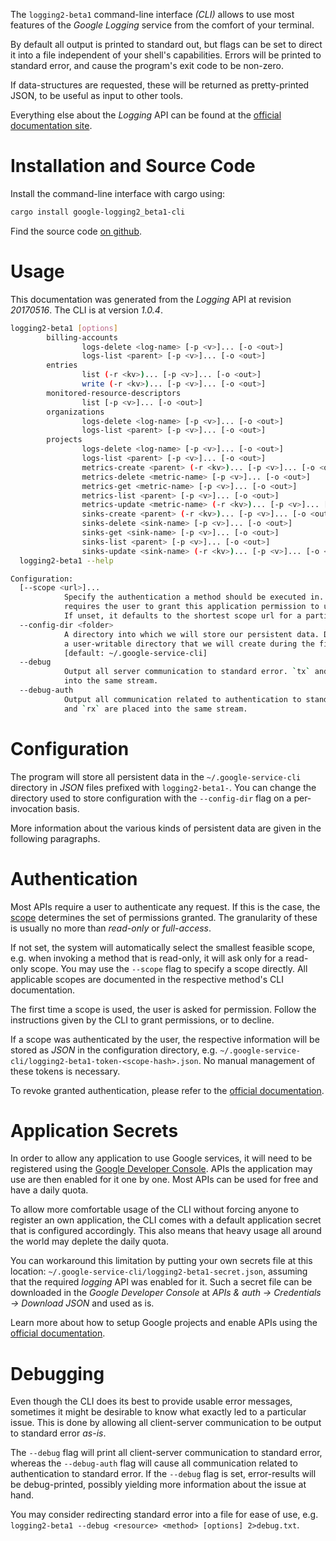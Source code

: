 <!---
DO NOT EDIT !
This file was generated automatically from 'src/mako/cli/README.md.mako'
DO NOT EDIT !
-->
The `logging2-beta1` command-line interface *(CLI)* allows to use most features of the *Google Logging* service from the comfort of your terminal.

By default all output is printed to standard out, but flags can be set to direct it into a file independent of your shell's
capabilities. Errors will be printed to standard error, and cause the program's exit code to be non-zero.

If data-structures are requested, these will be returned as pretty-printed JSON, to be useful as input to other tools.

Everything else about the *Logging* API can be found at the
[official documentation site](https://cloud.google.com/logging/docs/).

# Installation and Source Code

Install the command-line interface with cargo using:

```bash
cargo install google-logging2_beta1-cli
```

Find the source code [on github](https://github.com/Byron/google-apis-rs/tree/master/gen/logging2_beta1-cli).

# Usage

This documentation was generated from the *Logging* API at revision *20170516*. The CLI is at version *1.0.4*.

```bash
logging2-beta1 [options]
        billing-accounts
                logs-delete <log-name> [-p <v>]... [-o <out>]
                logs-list <parent> [-p <v>]... [-o <out>]
        entries
                list (-r <kv>)... [-p <v>]... [-o <out>]
                write (-r <kv>)... [-p <v>]... [-o <out>]
        monitored-resource-descriptors
                list [-p <v>]... [-o <out>]
        organizations
                logs-delete <log-name> [-p <v>]... [-o <out>]
                logs-list <parent> [-p <v>]... [-o <out>]
        projects
                logs-delete <log-name> [-p <v>]... [-o <out>]
                logs-list <parent> [-p <v>]... [-o <out>]
                metrics-create <parent> (-r <kv>)... [-p <v>]... [-o <out>]
                metrics-delete <metric-name> [-p <v>]... [-o <out>]
                metrics-get <metric-name> [-p <v>]... [-o <out>]
                metrics-list <parent> [-p <v>]... [-o <out>]
                metrics-update <metric-name> (-r <kv>)... [-p <v>]... [-o <out>]
                sinks-create <parent> (-r <kv>)... [-p <v>]... [-o <out>]
                sinks-delete <sink-name> [-p <v>]... [-o <out>]
                sinks-get <sink-name> [-p <v>]... [-o <out>]
                sinks-list <parent> [-p <v>]... [-o <out>]
                sinks-update <sink-name> (-r <kv>)... [-p <v>]... [-o <out>]
  logging2-beta1 --help

Configuration:
  [--scope <url>]...
            Specify the authentication a method should be executed in. Each scope
            requires the user to grant this application permission to use it.
            If unset, it defaults to the shortest scope url for a particular method.
  --config-dir <folder>
            A directory into which we will store our persistent data. Defaults to
            a user-writable directory that we will create during the first invocation.
            [default: ~/.google-service-cli]
  --debug
            Output all server communication to standard error. `tx` and `rx` are placed
            into the same stream.
  --debug-auth
            Output all communication related to authentication to standard error. `tx`
            and `rx` are placed into the same stream.

```

# Configuration

The program will store all persistent data in the `~/.google-service-cli` directory in *JSON* files prefixed with `logging2-beta1-`.  You can change the directory used to store configuration with the `--config-dir` flag on a per-invocation basis.

More information about the various kinds of persistent data are given in the following paragraphs.

# Authentication

Most APIs require a user to authenticate any request. If this is the case, the [scope][scopes] determines the 
set of permissions granted. The granularity of these is usually no more than *read-only* or *full-access*.

If not set, the system will automatically select the smallest feasible scope, e.g. when invoking a
method that is read-only, it will ask only for a read-only scope. 
You may use the `--scope` flag to specify a scope directly. 
All applicable scopes are documented in the respective method's CLI documentation.

The first time a scope is used, the user is asked for permission. Follow the instructions given 
by the CLI to grant permissions, or to decline.

If a scope was authenticated by the user, the respective information will be stored as *JSON* in the configuration
directory, e.g. `~/.google-service-cli/logging2-beta1-token-<scope-hash>.json`. No manual management of these tokens
is necessary.

To revoke granted authentication, please refer to the [official documentation][revoke-access].

# Application Secrets

In order to allow any application to use Google services, it will need to be registered using the 
[Google Developer Console][google-dev-console]. APIs the application may use are then enabled for it
one by one. Most APIs can be used for free and have a daily quota.

To allow more comfortable usage of the CLI without forcing anyone to register an own application, the CLI
comes with a default application secret that is configured accordingly. This also means that heavy usage
all around the world may deplete the daily quota.

You can workaround this limitation by putting your own secrets file at this location: 
`~/.google-service-cli/logging2-beta1-secret.json`, assuming that the required *logging* API 
was enabled for it. Such a secret file can be downloaded in the *Google Developer Console* at 
*APIs & auth -> Credentials -> Download JSON* and used as is.

Learn more about how to setup Google projects and enable APIs using the [official documentation][google-project-new].


# Debugging

Even though the CLI does its best to provide usable error messages, sometimes it might be desirable to know
what exactly led to a particular issue. This is done by allowing all client-server communication to be 
output to standard error *as-is*.

The `--debug` flag will print all client-server communication to standard error, whereas the `--debug-auth` flag
will cause all communication related to authentication to standard error.
If the `--debug` flag is set, error-results will be debug-printed, possibly yielding more information about the 
issue at hand.

You may consider redirecting standard error into a file for ease of use, e.g. `logging2-beta1 --debug <resource> <method> [options] 2>debug.txt`.


[scopes]: https://developers.google.com/+/api/oauth#scopes
[revoke-access]: http://webapps.stackexchange.com/a/30849
[google-dev-console]: https://console.developers.google.com/
[google-project-new]: https://developers.google.com/console/help/new/